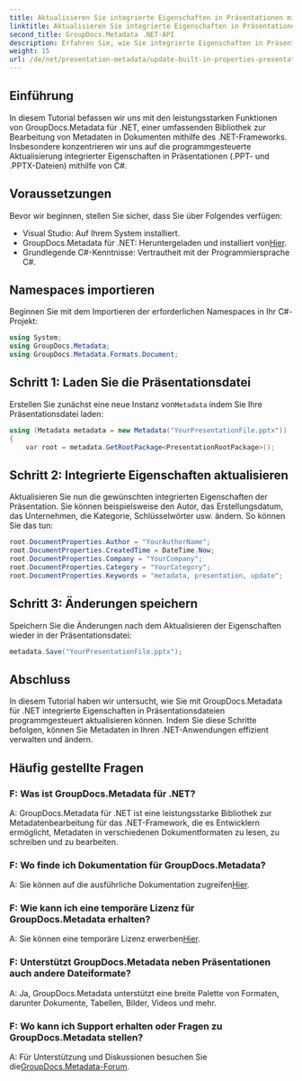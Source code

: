 ```yaml
---
title: Aktualisieren Sie integrierte Eigenschaften in Präsentationen mit .NET
linktitle: Aktualisieren Sie integrierte Eigenschaften in Präsentationen mit .NET
second_title: GroupDocs.Metadata .NET-API
description: Erfahren Sie, wie Sie integrierte Eigenschaften in Präsentationen mithilfe von .NET mit GroupDocs.Metadata, einer vielseitigen Bibliothek zur Metadatenbearbeitung, aktualisieren.
weight: 15
url: /de/net/presentation-metadata/update-built-in-properties-presentations/
---
```

## Einführung
In diesem Tutorial befassen wir uns mit den leistungsstarken Funktionen von GroupDocs.Metadata für .NET, einer umfassenden Bibliothek zur Bearbeitung von Metadaten in Dokumenten mithilfe des .NET-Frameworks. Insbesondere konzentrieren wir uns auf die programmgesteuerte Aktualisierung integrierter Eigenschaften in Präsentationen (.PPT- und .PPTX-Dateien) mithilfe von C#.
## Voraussetzungen
Bevor wir beginnen, stellen Sie sicher, dass Sie über Folgendes verfügen:
- Visual Studio: Auf Ihrem System installiert.
-  GroupDocs.Metadata für .NET: Heruntergeladen und installiert von[Hier](https://releases.groupdocs.com/metadata/net/).
- Grundlegende C#-Kenntnisse: Vertrautheit mit der Programmiersprache C#.

## Namespaces importieren
Beginnen Sie mit dem Importieren der erforderlichen Namespaces in Ihr C#-Projekt:
```csharp
using System;
using GroupDocs.Metadata;
using GroupDocs.Metadata.Formats.Document;
```
## Schritt 1: Laden Sie die Präsentationsdatei
 Erstellen Sie zunächst eine neue Instanz von`Metadata` indem Sie Ihre Präsentationsdatei laden:
```csharp
using (Metadata metadata = new Metadata("YourPresentationFile.pptx"))
{
    var root = metadata.GetRootPackage<PresentationRootPackage>();
```
## Schritt 2: Integrierte Eigenschaften aktualisieren
Aktualisieren Sie nun die gewünschten integrierten Eigenschaften der Präsentation. Sie können beispielsweise den Autor, das Erstellungsdatum, das Unternehmen, die Kategorie, Schlüsselwörter usw. ändern. So können Sie das tun:
```csharp
root.DocumentProperties.Author = "YourAuthorName";
root.DocumentProperties.CreatedTime = DateTime.Now;
root.DocumentProperties.Company = "YourCompany";
root.DocumentProperties.Category = "YourCategory";
root.DocumentProperties.Keywords = "metadata, presentation, update";
```
## Schritt 3: Änderungen speichern
Speichern Sie die Änderungen nach dem Aktualisieren der Eigenschaften wieder in der Präsentationsdatei:
```csharp
metadata.Save("YourPresentationFile.pptx");
```

## Abschluss
In diesem Tutorial haben wir untersucht, wie Sie mit GroupDocs.Metadata für .NET integrierte Eigenschaften in Präsentationsdateien programmgesteuert aktualisieren können. Indem Sie diese Schritte befolgen, können Sie Metadaten in Ihren .NET-Anwendungen effizient verwalten und ändern.

## Häufig gestellte Fragen
### F: Was ist GroupDocs.Metadata für .NET?
A: GroupDocs.Metadata für .NET ist eine leistungsstarke Bibliothek zur Metadatenbearbeitung für das .NET-Framework, die es Entwicklern ermöglicht, Metadaten in verschiedenen Dokumentformaten zu lesen, zu schreiben und zu bearbeiten.
### F: Wo finde ich Dokumentation für GroupDocs.Metadata?
 A: Sie können auf die ausführliche Dokumentation zugreifen[Hier](https://tutorials.groupdocs.com/metadata/net/).
### F: Wie kann ich eine temporäre Lizenz für GroupDocs.Metadata erhalten?
 A: Sie können eine temporäre Lizenz erwerben[Hier](https://purchase.groupdocs.com/temporary-license/).
### F: Unterstützt GroupDocs.Metadata neben Präsentationen auch andere Dateiformate?
A: Ja, GroupDocs.Metadata unterstützt eine breite Palette von Formaten, darunter Dokumente, Tabellen, Bilder, Videos und mehr.
### F: Wo kann ich Support erhalten oder Fragen zu GroupDocs.Metadata stellen?
 A: Für Unterstützung und Diskussionen besuchen Sie die[GroupDocs.Metadata-Forum](https://forum.groupdocs.com/c/metadata/14).